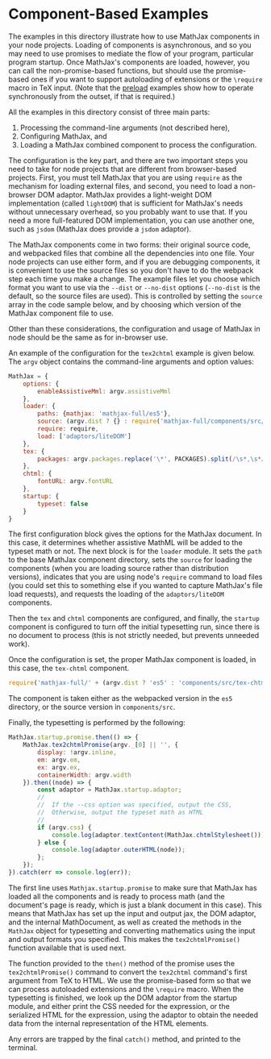 # Component-Based Examples

The examples in this directory illustrate how to use MathJax components in your node projects.  Loading of components is asynchronous, and so you may need to use promises to mediate the flow of your program, particular program startup.  Once MathJax's components are loaded, however, you can call the non-promise-based functions, but should use the promise-based ones if you want to support autoloading of extensions or the `\require` macro in TeX input.  (Note that the [preload](../preload) examples show how to operate synchronously from the outset, if that is required.)

All the examples in this directory consist of three main parts:

1. Processing the command-line arguments (not described here),
2. Configuring MathJax, and
3. Loading a MathJax combined component to process the configuration.

The configuration is the key part, and there are two important steps you need to take for node projects that are different from browser-based projects.  First, you must tell MathJax that you are using `require` as the mechanism for loading external files, and second, you need to load a non-browser DOM adaptor.  MathJax provides a light-weight DOM implementation (called `lightDOM`) that is sufficient for MathJax's needs without unnecessary overhead, so you probably want to use that.  If you need a more full-featured DOM implementation, you can use another one, such as `jsdom` (MathJax does provide a `jsdom` adaptor).

The MathJax components come in two forms:  their original source code, and webpacked files that combine all the dependencies into one file.  Your node projects can use either form, and if you are debugging components, it is convenient to use the source files so you don't have to do the webpack step each time you make a change.  The example files let you choose which format you want to use via the `--dist` or `--no-dist` options (`--no-dist` is the default, so the source files are used).  This is controlled by setting the `source` array in the code sample below, and by choosing which version of the MathJax component file to use.

Other than these considerations, the configuration and usage of MathJax in node should be the same as for in-browser use.

An example of the configuration for the `tex2chtml` example is given below.  The `argv` object contains the command-line arguments and option values:

```js
MathJax = {
    options: {
        enableAssistiveMml: argv.assistiveMml
    },
    loader: {
        paths: {mathjax: 'mathjax-full/es5'},
        source: (argv.dist ? {} : require('mathjax-full/components/src/source.js').source),
        require: require,
        load: ['adaptors/liteDOM']
    },
    tex: {
        packages: argv.packages.replace('\*', PACKAGES).split(/\s*,\s*/)
    },
    chtml: {
        fontURL: argv.fontURL
    },
    startup: {
        typeset: false
    }
}
```

The first configuration block gives the options for the MathJax document.  In this case, it determines whether assistive MathML will be added to the typeset math or not.  The next block is for the
`loader` module.  It sets the `path` to the base MathJax component directory, sets the `source` for loading the components (when you are loading source rather than distribution versions), indicates that you are using node's `require` command to load files (you could set this to something else if you wanted to capture MathJax's file load requests), and requests the loading of the `adaptors/liteDOM` components.

Then the `tex` and `chtml` components are configured, and finally,  the `startup` component is configured to turn off the initial typesetting run, since there is no document to process (this is not strictly needed, but prevents unneeded work). 

Once the configuration is set, the proper MathJax component is loaded, in this case, the `tex-chtml` component.

```js
require('mathjax-full/' + (argv.dist ? 'es5' : 'components/src/tex-chtml') + '/tex-chtml.js');
```

The component is taken either as the webpacked version in the `es5` directory, or the source version in `components/src`.

Finally, the typesetting is performed by the following:

```js
MathJax.startup.promise.then(() => {
    MathJax.tex2chtmlPromise(argv._[0] || '', {
        display: !argv.inline,
        em: argv.em,
        ex: argv.ex,
        containerWidth: argv.width
    }).then((node) => {
        const adaptor = MathJax.startup.adaptor;
        //
        //  If the --css option was specified, output the CSS,
        //  Otherwise, output the typeset math as HTML
        //
        if (argv.css) {
            console.log(adaptor.textContent(MathJax.chtmlStylesheet()));
        } else {
            console.log(adaptor.outerHTML(node));
        };
    });
}).catch(err => console.log(err));
```

The first line uses `Mathjax.startup.promise` to make sure that 
MathJax has loaded all the components and is ready to process math (and the document's page is ready, which is just a blank document in this case).  This means that MathJax has set up the input and output jax, the DOM adaptor, and the internal MathDocument, as well as created the methods in the `MathJax` object for typesetting and converting mathematics using the input and output formats you specified.  This makes the `tex2chtmlPromise()` function available that is used next.  

The function provided to the `then()` method of the promise uses the `tex2chtmlPromise()` command to convert the `tex2chtml` command's first argument from TeX to HTML.  We use the promise-based form so that we can process autoloaded extensions and the `\require` macro.  When the typesetting is finished, we look up the DOM adaptor from the startup module, and either print the CSS needed for the expression, or the serialized HTML for the expression, using the adaptor to obtain the needed data from the internal representation of the HTML elements.

Any errors are trapped by the final `catch()` method, and printed to the terminal.
